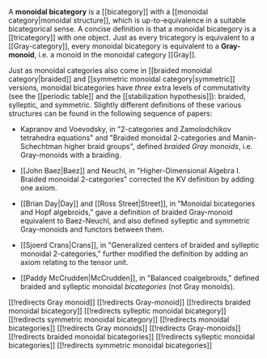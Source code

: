 A **monoidal bicategory** is a [[bicategory]] with a [[monoidal category|monoidal structure]], which is up-to-equivalence in a suitable bicategorical sense.  A concise definition is that a monoidal bicategory is a [[tricategory]] with one object.  Just as every tricategory is equivalent to a [[Gray-category]], every monoidal bicategory is equivalent to a **Gray-monoid**, i.e. a monoid in the monoidal category [[Gray]].

Just as monoidal categories also come in [[braided monoidal category|braided]] and [[symmetric monoidal category|symmetric]] versions, monoidal bicategories have *three* extra levels of commutativity (see the [[periodic table]] and the [[stabilization hypothesis]]): braided, sylleptic, and symmetric.  Slightly different definitions of these various structures can be found in the following sequence of papers:

* Kapranov and Voevodsky, in "2-categories and Zamolodchikov tetrahedra equations" and "Braided monoidal 2-categories and Manin-Schechtman higher braid groups", defined *braided Gray monoids*, i.e. Gray-monoids with a braiding.

* [[John Baez|Baez]] and Neuchl, in "Higher-Dimensional Algebra I. Braided monoidal 2-categories" corrected the KV definition by adding one axiom.

* [[Brian Day|Day]] and [[Ross Street|Street]], in "Monoidal bicategories and Hopf algebroids," gave a definition of braided Gray-monoid equivalent to Baez-Neuchl, and also defined sylleptic and symmetric Gray-monoids and functors between them.

* [[Sjoerd Crans|Crans]], in "Generalized centers of braided and sylleptic monoidal 2-categories," further modified the definition by adding an axiom relating to the tensor unit.

* [[Paddy McCrudden|McCrudden]], in "Balanced coalgebroids," defined braided and sylleptic monoidal *bicategories* (not Gray monoids).

[[!redirects Gray monoid]]
[[!redirects Gray-monoid]]
[[!redirects braided monoidal bicategory]]
[[!redirects sylleptic monoidal bicategory]]
[[!redirects symmetric monoidal bicategory]]
[[!redirects monoidal bicategories]]
[[!redirects Gray monoids]]
[[!redirects Gray-monoids]]
[[!redirects braided monoidal bicategories]]
[[!redirects sylleptic monoidal bicategories]]
[[!redirects symmetric monoidal bicategories]]
